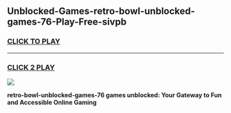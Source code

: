 
## Unblocked-Games-retro-bowl-unblocked-games-76-Play-Free-sivpb
<h3>
<a href="https://premium76.site?title=retro-bowl-unblocked-games-76&ref=18A1">CLICK TO PLAY</a></h3>
<hr>

<h3>
<a href="https://premium76.site?title=retro-bowl-unblocked-games-76&ref=18A1">CLICK 2 PLAY</a>
  
</h3>

<a href="https://premium76.site?title=retro-bowl-unblocked-games-76&ref=18A1"><img src="https://clearcache.store/games.png"></a>


**retro-bowl-unblocked-games-76 games unblocked: Your Gateway to Fun and Accessible Online Gaming**
